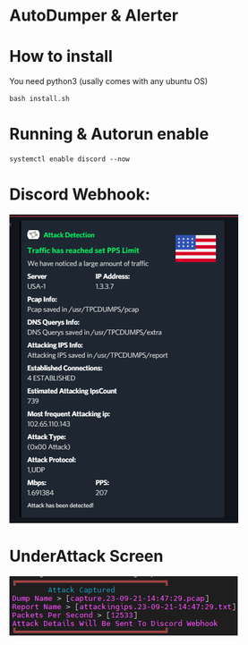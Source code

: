 # AutoDumper & Alerter

# How to install
You need python3 (usally comes with any ubuntu OS)
```
bash install.sh
```
# Running & Autorun enable
```
systemctl enable discord --now
```

# Discord Webhook:
![image](img/discord.png)

# UnderAttack Screen
![image](img/terminal.png)


